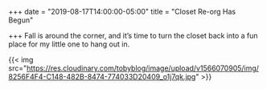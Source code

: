 +++
date = "2019-08-17T14:00:00-05:00"
title = "Closet Re-org Has Begun"

+++
Fall is around the corner, and it’s time to turn the closet back into a fun place for my little one to hang out in.

{{< img src="https://res.cloudinary.com/tobyblog/image/upload/v1566070905/img/8256F4F4-C148-482B-8474-774033D20409_o1j7qk.jpg" >}}